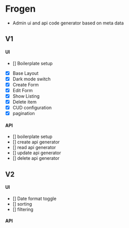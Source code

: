 # Frogen

- Admin ui and api code generator based on meta data

## V1

#### UI

- [] Boilerplate setup
- [x] Base Layout
- [x] Dark mode switch
- [x] Create Form
- [x] Edit Form
- [x] Show Listing
- [x] Delete item
- [x] CUD configuration
- [x] pagination

#### API

- [] boilerplate setup
- [] create api generator
- [] read api generator
- [] update api generator
- [] delete api generator

## V2

#### UI

- [] Date format toggle
- [] sorting
- [] filtering

#### API
